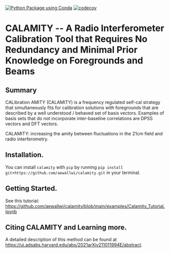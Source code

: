 [![Python Package using Conda](https://github.com/aewallwi/calamity/actions/workflows/ci.yml/badge.svg)](https://github.com/aewallwi/calamity/actions/workflows/ci.yml)
[![codecov](https://codecov.io/gh/aewallwi/calamity/branch/main/graph/badge.svg?token=CoPpmdXRmF)](https://codecov.io/gh/aewallwi/calamity)
# CALAMITY -- A Radio Interferometer Calibration Tool that Requires No Redundancy and Minimal Prior Knowledge on Foregrounds and Beams

## Summary
CALibration AMITY (CALAMITY) is a frequency regulated self-cal strategy that simultaneously fits for calibration solutions with foregrounds that are described by a well understood / behaved set of  basis vectors. Examples of basis sets that do not incorporate inter-baseline correlations are DPSS vectors and DFT vectors. 

CALAMITY: increasing the amity between fluctuations in the 21cm field and radio interferometry.

## Installation. 
You can install `calamity` with `pip` by running `pip install git+https://github.com/aewallwi/calamity.git` in your terminal.

## Getting Started.
See this tutorial: https://github.com/aewallwi/calamity/blob/main/examples/Calamity_Tutorial.ipynb


## Citing CALAMITY and Learning more.
A detailed description of this method can be found at https://ui.adsabs.harvard.edu/abs/2021arXiv211011994E/abstract. 
